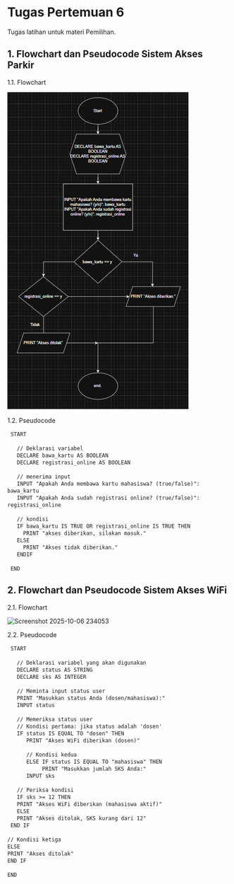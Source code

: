 # Tugas Pertemuan 6  
Tugas latihan untuk materi Pemilihan.   
## 1. Flowchart dan Pseudocode Sistem Akses Parkir
1.1. Flowchart
     
![Flowchart](https://github.com/dhafirtibast/TeoriDaspro/blob/main/Pertemuan_6/Screenshot%202025-10-06%20221012.png "Flowchart Sistem Akses Parkir")   
    
1.2. Pseudocode
   
     START   
   
       // Deklarasi variabel   
       DECLARE bawa_kartu AS BOOLEAN   
       DECLARE registrasi_online AS BOOLEAN   
   
       // menerima input    
       INPUT "Apakah Anda membawa kartu mahasiswa? (true/false)": bawa_kartu    
       INPUT "Apakah Anda sudah registrasi online? (true/false)": registrasi_online   
   
       // kondisi   
       IF bawa_kartu IS TRUE OR registrasi_online IS TRUE THEN    
         PRINT "akses diberikan, silakan masuk."   
       ELSE     
         PRINT "Akses tidak diberikan."   
       ENDIF   
   
     END         

## 2. Flowchart dan Pseudocode Sistem Akses WiFi    
2.1. Flowchart   

   <img width="742" height="859" alt="Screenshot 2025-10-06 234053" src="https://github.com/user-attachments/assets/1006e61c-e900-4156-a1cb-421ade1f5cea" />

2.2. Pseudocode
   
     START   
    
       // Deklarasi variabel yang akan digunakan   
       DECLARE status AS STRING   
       DECLARE sks AS INTEGER   
   
       // Meminta input status user   
       PRINT "Masukkan status Anda (dosen/mahasiswa):"   
       INPUT status   
   
       // Memeriksa status user   
       // Kondisi pertama: jika status adalah 'dosen'   
       IF status IS EQUAL TO "dosen" THEN   
          PRINT "Akses WiFi diberikan (dosen)"   
   
          // Kondisi kedua   
          ELSE IF status IS EQUAL TO "mahasiswa" THEN   
               PRINT "Masukkan jumlah SKS Anda:"   
          INPUT sks   
   
       // Periksa kondisi   
       IF sks >= 12 THEN   
       PRINT "Akses WiFi diberikan (mahasiswa aktif)"   
       ELSE   
       PRINT "Akses ditolak, SKS kurang dari 12"   
     END IF   
    
    // Kondisi ketiga  
    ELSE   
    PRINT "Akses ditolak"   
    END IF   
    
    END    
